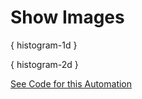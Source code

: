 # Show Images

{ histogram-1d }

{ histogram-2d }

[See Code for this Automation](https://github.com/crosscompute/crosscompute-examples/tree/master/randomize-histograms)
